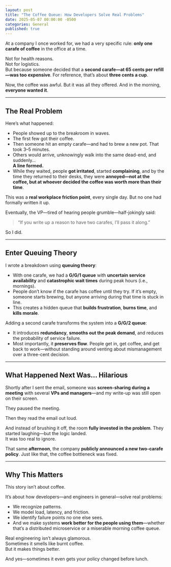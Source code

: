 ```yaml
---
layout: post
title: "The Coffee Queue: How Developers Solve Real Problems"
date: 2025-05-07 00:00:00 -0500
categories: General
published: true
---
```


At a company I once worked for, we had a very specific rule: **only one carafe of coffee** in the office at a time.

Not for health reasons.  
Not for logistics.  
But because someone decided that a **second carafe—at 65 cents per refill—was too expensive**. For reference, that’s about **three cents a cup**.

Now, the coffee was awful. But it was all they offered. And in the morning, **everyone wanted it**.

---

## The Real Problem

Here’s what happened:

- People showed up to the breakroom in waves.
- The first few got their coffee.
- Then someone hit an empty carafe—and had to brew a new pot. That took 3–5 minutes.
- Others would arrive, unknowingly walk into the same dead-end, and suddenly…  
  **A line formed.**
- While they waited, people **got irritated**, started **complaining**, and by the time they returned to their desks, they were **annoyed—not at the coffee, but at whoever decided the coffee was worth more than their time**.

This was a **real workplace friction point**, every single day. But no one had formally written it up.

Eventually, the VP—tired of hearing people grumble—half-jokingly said:

> “If you write up a reason to have two carafes, I’ll pass it along.”

So I did.

---

## Enter Queuing Theory

I wrote a breakdown using **queuing theory**:

- With one carafe, we had a **G/G/1 queue** with **uncertain service availability** and **catastrophic wait times** during peak hours (i.e., mornings).
- People don’t know if the carafe has coffee until they try. If it’s empty, someone starts brewing, but anyone arriving during that time is stuck in line.
- This creates a hidden queue that **builds frustration**, **burns time**, and **kills morale**.

Adding a second carafe transforms the system into a **G/G/2 queue**:

- It introduces **redundancy**, **smooths out the peak demand**, and reduces the probability of service failure.
- Most importantly, it **preserves flow**. People get in, get coffee, and get back to work—without standing around venting about mismanagement over a three-cent decision.

---

## What Happened Next Was… Hilarious

Shortly after I sent the email, someone was **screen-sharing during a meeting** with several **VPs and managers**—and my write-up was still open on their screen.

They paused the meeting.

Then they read the email out loud.

And instead of brushing it off, the room **fully invested in the problem**. They started laughing—but the logic landed.  
It was too real to ignore.

That same **afternoon**, the company **publicly announced a new two-carafe policy**. Just like that, the coffee bottleneck was fixed.

---

## Why This Matters

This story isn’t about coffee.

It’s about how developers—and engineers in general—solve real problems:

- We recognize patterns.
- We model load, latency, and friction.
- We identify failure points no one else sees.
- And we make systems **work better for the people using them**—whether that’s a distributed microservice or a miserable morning coffee queue.

Real engineering isn’t always glamorous.  
Sometimes it smells like burnt coffee.  
But it makes things better.

And yes—sometimes it even gets your policy changed before lunch.
